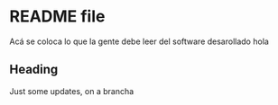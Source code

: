 # README file

Acá se coloca lo que la gente debe leer del software desarollado
hola
## Heading 

Just some updates, on a brancha
